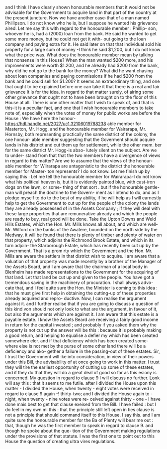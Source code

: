 and I think I have clearly shown honourable members that it would not be advisable for the Government to acquire land in that part of the country at the present juncture. Now we have another case-that of a man named Phillipson. I do not know who he is, but I suppose he wanted his grievance aired. Let me say this with regard to the honourable member : Phillip- son, whoever he is, had a (2000) loan from the bank. He said he wanted to get some more money, but he could not get it with- out going to the loan company and paying extra for it. He said later on that that individual sold his property for a large sum of money -I think he said $1,200, but I do not know what the price was. What does the honourable member mean by talking that nonsense in this House? When the man wanted $200 more, and his improvements were worth $1.200, and he already had $200 from the bank, why did he not go to the bank for the money? What did he want chasing about loan companies and paying commissions if he had $200 from the bank and he could sell for $1.200? It seems an extraordinary thing, and one that ought to be explained before one can take it that there is a real and fair grievance It is for the idea. in regard to that matter surely, of airing some other grievance that ought not to have been brought on to the floor of this House at all. There is one other matter that I wish to speak of, and that is this-it is a peculiar fact, and one that I wish honourable members to take note of, especially when the votes of money for public works are before the House : We have here the honour- https://hdl.handle.net/2027/uc1.32106019788238 able member for Masterton, Mr. Hogg, and the honourable member for Wairarapa, Mr. Hornsby, both representing practically the same district of the colony, the one honour- able member suggesting that the Goverment should acquire lands in his district and cut them up for settlement, while the other mem. ber for the same district Mr. Hogg-is abso- lutely silent on the subject. Are we to under- stand from that that the two members have a divergence of views in regard to this matter? Are we to assume that the views of the honour- able member for Wiirarapa are antagonistic to the district the honourable member for Master- ton represents? I do not know. Let me finish up by saying this : Let me tell the honourable member for Wairarapa-I do not know what his political heaven is, but it is evidently painted blue, with cast-iron dogs on the lawn, or some- thing of that sort . but if the honourable gentle- man will preach the doctrine to the Govern- ment as I intend to do, and as I pledge myself to do to the best of my ability, if he will help as I will earnestly help to get the Government to cut up for the people of the colony the lands they are already possessed of in the Assets Company ; if they will deal with these large properties that are remunerative already and which the people are ready to buy, real good will be done. Take the Upton Downs and Weld Hills Estates, which the Hon. Mr. Mills knows all about, and which are well- Mr. Wilford on the banks of the Awatere, bounded on the north side by the Medway, it will be found that there is plenty of timber and plenty of water on that property, which adjoins the Richmond Brook Estate, and which in its turn adjoin- the Starborough Estate, which has recently been cut up by the Government. That is a prom rty which the Government and the Hon. Mr. Mills are aware the settlers in that district wish to acquire. I am aware that a valuation of that property was made recently by a brother of the Manager of the Assets Board, and I am aware that the chairman of a local body in Blenheim has made representations to the Government for the acquiring of that land. Let that land be cut up and given to the people. You have got a tremendous saving in the machinery of procuration. I shall always advo- cate that, and I feel quite sure the Hon. the Minister is coming to this idea : that he must give first help in obtaining the cutting-up of these properties already acquired and repro- ductive. Now, I can realise the argument against it. and I further realise that if you are going to discuss a question of this kind von should not only look to what are the argument, in favour of it, but also the arguments which are against it. I am aware that this estate is a payatile estate. I know the Assets Beard are receiving a fairly good income in return for the capital invested ; and probably if you asked them why the property is not cut up the answer will be this : because it is probably making a good return, and helping to equalise a defier my which has been created somewhere eler. and if that deficiency which has been created some- where else is not met by the purse of some other land there will be a deficiency and ako- gether a failure in the passing-out of these estates. Sir, I trust the Government will :ke into consideration, in view of their powers under this Bill, the advisability of at once going to work in this matter. I trust they will tire the earliest opportunity of cutting up some of these estates, and if they do that they will do a great deal of good so far as this esiony is concerned. My question in regard to clause 9 I will discuss no further. Lonk will say this : that it seems to me futile. after I divided the House upon this matter - I divided the House, when twenty - eight votes were received in regard to clause 9 again -! thirty-two; and I divided the House again to - night, when twenty - nine votes were re- ceived against thirty - one - I have done mais best to get that clause exeised from the Bill. I have failed : but I do feel in my own mi this : that the principle still left open in ties clause is not a principle that should command itself to this House. I say this. and I am quite sure the honourable member for the Ba of Plenty will bear me out : that, though he was the first member to speak in regard to clause 9. and though he spoke about the que- tion of the Government making regulations under the provisions of that statute. I was the first one to point out to this House the question of creating ultra vires regulations. 